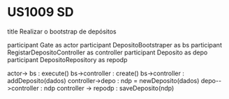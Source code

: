 # US1009 SD
title Realizar o bootstrap de depósitos

participant Gate as actor
participant DepositoBootstraper as bs
participant RegistarDepositoController as controller
participant Deposito as depo
participant DepositoRepository as repodp

actor-> bs : execute()
bs->controller : create()
bs->controller : addDeposito(dados)
controller->depo : ndp = newDeposito(dados)
depo-->controller : ndp 
controller -> repodp : saveDeposito(ndp)
